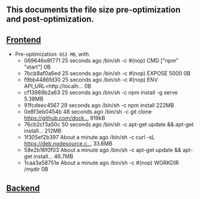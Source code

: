 ## This documents the file size pre-optimization and post-optimization.

## [Frontend](https://github.com/SonTrungTo/DevOps-2020-Helsinki/blob/master/docker_part1/1_10/Dockerfile)
- Pre-optimization: `652 MB`, with
    - 069646e8f771   25 seconds ago       /bin/sh -c #(nop)  CMD ["npm" "start"]          0B        
    - 7bcb8af0a6ed   25 seconds ago       /bin/sh -c #(nop)  EXPOSE 5000                  0B        
    - f9bb4486fd30   25 seconds ago       /bin/sh -c #(nop)  ENV API_URL=http://localh…   0B        
    - cf13989b2a63   25 seconds ago       /bin/sh -c npm install -g serve                 5.38MB    
    - 91fcdeec4567   29 seconds ago       /bin/sh -c npm install                          222MB     
    - 0e8f3eb0454b   48 seconds ago       /bin/sh -c git clone https://github.com/dock…   919kB     
    - 76cb2cf3a50c   50 seconds ago       /bin/sh -c apt-get update && apt-get install…   212MB     
    - 1f305ef2b397   About a minute ago   /bin/sh -c curl -sL https://deb.nodesource.c…   33.6MB    
    - 58e2b16f0f03   About a minute ago   /bin/sh -c apt-get update && apt-get install…   46.7MB    
    - 1caa3a58751e   About a minute ago   /bin/sh -c #(nop) WORKDIR /mydir                0B        

## [Backend](https://github.com/SonTrungTo/DevOps-2020-Helsinki/blob/master/docker_part1/1_11/Dockerfile)
